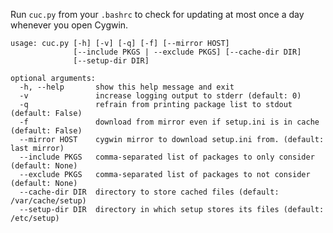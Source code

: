 Run `cuc.py` from your `.bashrc` to check for updating at most once a day whenever you open Cygwin.

    usage: cuc.py [-h] [-v] [-q] [-f] [--mirror HOST]
                  [--include PKGS | --exclude PKGS] [--cache-dir DIR]
                  [--setup-dir DIR]

    optional arguments:
      -h, --help       show this help message and exit
      -v               increase logging output to stderr (default: 0)
      -q               refrain from printing package list to stdout (default: False)
      -f               download from mirror even if setup.ini is in cache (default: False)
      --mirror HOST    cygwin mirror to download setup.ini from. (default: last mirror)
      --include PKGS   comma-separated list of packages to only consider (default: None)
      --exclude PKGS   comma-separated list of packages to not consider (default: None)
      --cache-dir DIR  directory to store cached files (default: /var/cache/setup)
      --setup-dir DIR  directory in which setup stores its files (default: /etc/setup)
